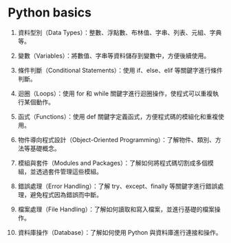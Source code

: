 # Python basics

1. 資料型別（Data Types）：整數、浮點數、布林值、字串、列表、元組、字典等。

1. 變數（Variables）：將數值、字串等資料儲存到變數中，方便後續使用。

1. 條件判斷（Conditional Statements）：使用 if、else、elif 等關鍵字進行條件判斷。

1. 迴圈（Loops）：使用 for 和 while 關鍵字進行迴圈操作，使程式可以重複執行某個動作。

1. 函式（Functions）：使用 def 關鍵字定義函式，方便程式碼的模組化和重複使用。

1. 物件導向程式設計（Object-Oriented Programming）：了解物件、類別、方法等基礎概念。

1. 模組與套件（Modules and Packages）：了解如何將程式碼切割成多個模組，並透過套件管理這些模組。

1. 錯誤處理（Error Handling）：了解 try、except、finally 等關鍵字進行錯誤處理，避免程式因為錯誤而中斷。

1. 檔案處理（File Handling）：了解如何讀取和寫入檔案，並進行基礎的檔案操作。

1. 資料庫操作（Database）：了解如何使用 Python 與資料庫進行連接和操作。
